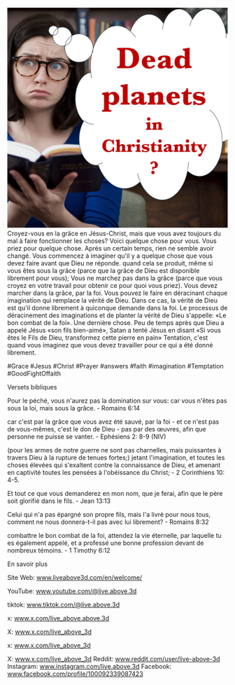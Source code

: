 ![Video cover image](../cover.jpg)
Croyez-vous en la grâce en Jésus-Christ, mais que vous avez toujours du mal à faire fonctionner les choses?
Voici quelque chose pour vous.
Vous priez pour quelque chose.
Après un certain temps, rien ne semble avoir changé.
Vous commencez à imaginer qu'il y a quelque chose que vous devez faire avant que Dieu ne réponde.
quand cela se produit,
même si vous êtes sous la grâce (parce que la grâce de Dieu est disponible librement pour vous);
Vous ne marchez pas dans la grâce (parce que vous croyez en votre travail pour obtenir ce pour quoi vous priez).
Vous devez marcher dans la grâce, par la foi.
Vous pouvez le faire en déracinant chaque imagination qui remplace la vérité de Dieu.
Dans ce cas, la vérité de Dieu est qu'il donne librement à quiconque demande dans la foi.
Le processus de déracinement des imaginations et de planter la vérité de Dieu s'appelle: «Le bon combat de la foi».
Une dernière chose.
Peu de temps après que Dieu a appelé Jésus «son fils bien-aimé», Satan a tenté Jésus en disant «Si vous êtes le Fils de Dieu, transformez cette pierre en pain»
Tentation, c'est quand vous imaginez que vous devez travailler pour ce qui a été donné librement.


#Grace #Jesus #Christ #Prayer #answers #faith #imagination #Temptation #GoodFightOffaith


Versets bibliques

Pour le péché, vous n'aurez pas la domination sur vous: car vous n'êtes pas sous la loi, mais sous la grâce. - Romains 6:14

car c'est par la grâce que vous avez été sauvé, par la foi - et ce n'est pas de vous-mêmes, c'est le don de Dieu - pas par des œuvres, afin que personne ne puisse se vanter. - Ephésiens 2: 8-9 (NIV)

(pour les armes de notre guerre ne sont pas charnelles, mais puissantes à travers Dieu à la rupture de tenues fortes;) jetant l'imagination, et toutes les choses élevées qui s'exaltent contre la connaissance de Dieu, et amenant en captivité toutes les pensées à l'obéissance du Christ; - 2 Corinthiens 10: 4-5.

Et tout ce que vous demanderez en mon nom, que je ferai, afin que le père soit glorifié dans le fils. - Jean 13:13

Celui qui n'a pas épargné son propre fils, mais l'a livré pour nous tous, comment ne nous donnera-t-il pas avec lui librement? - Romains 8:32

combattre le bon combat de la foi, attendez la vie éternelle, par laquelle tu es également appelé, et a professé une bonne profession devant de nombreux témoins. - 1 Timothy 6:12


En savoir plus

Site Web: www.liveabove3d.com/en/welcome/

YouTube: www.youtube.com/@live.above.3d

tiktok: www.tiktok.com/@live.above.3d

x: www.x.com/live_above.above.3d

X: www.x.com/live_above_3d

x: www.x.com/live_above_3d

X: www.x.com/live_above_3d
Reddit: www.reddit.com/user/live-above-3d
Instagram: www.instagram.com/live.above.3d
Facebook: www.facebook.com/profile/100092339087423